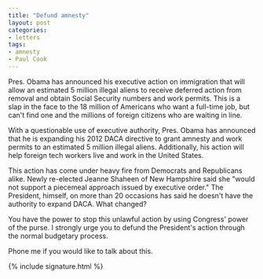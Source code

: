 ```yaml
---
title: "Defund amnesty"
layout: post
categories:
- letters
tags:
- amnesty
- Paul Cook
---
```


Pres. Obama has announced his executive action on immigration that will allow an estimated 5 million illegal aliens to receive deferred action from removal and obtain Social Security numbers and work permits. This is a slap in the face to the 18 million of Americans who want a full-time job, but can't find one and the millions of foreign citizens who are waiting in line.

With a questionable use of executive authority, Pres. Obama has announced that he is expanding his 2012 DACA directive to grant amnesty and work permits to an estimated 5 million illegal aliens. Additionally, his action will help foreign tech workers live and work in the United States.

This action has come under heavy fire from Democrats and Republicans alike. Newly re-elected Jeanne Shaheen of New Hampshire said she "would not support a piecemeal approach issued by executive order." The President, himself, on more than 20 occasions has said he doesn't have the authority to expand DACA. What changed?

You have the power to stop this unlawful action by using Congress' power of the purse. I strongly urge you to defund the President's action through the normal budgetary process.

Phone me if you would like to talk about this.

{% include signature.html %}
